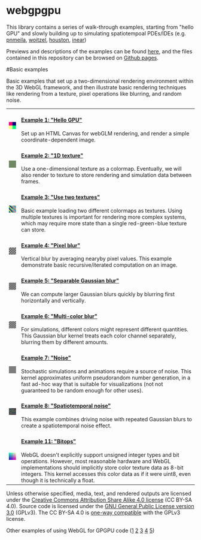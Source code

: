 # webgpgpu

This library contains a series of walk-through examples, starting from "hello GPU" and slowly building up to simulating spatiotempoal PDEs/IDEs (e.g.
[pnmeila](https://www.chromeexperiments.com/experiment/gray-scott-simulation),
[woitzel](http://webglplayground.net/gallery),
[houston](https://bl.ocks.org/robinhouston/ed597847175cf692ecce),
[inear](http://www.inear.se/patterns/demo1/))

Previews and descriptions of the examples can be found [here](https://michaelerule.github.io/webgpgpu/examples/example_previews/index.html), and the files contained in this repository can be browsed on [Github pages](https://michaelerule.github.io/webgpgpu/).

#Basic examples

Basic examples that set up a two-dimensional rendering environment within the 3D WebGL framework, and then illustrate
basic rendering techniques like rendering from a texture, pixel operations like blurring, and random noise.
<table>
<tr><td><a href="./examples/Example_1_hello_gpu.html"><img src='./examples/example_previews/example1.png' width='100px'/></a></td>
<td><a href="./examples/Example_1_hello_gpu.html"><h4>Example 1: "Hello GPU"</h4></a><break/>
Set up an HTML Canvas for webGLM rendering, and render a simple coordinate-dependent image.
</td></tr>
<tr><td><a href="./examples/Example_2_colormap_texture.html"><img src='./examples/example_previews/example2.png' width='100px'/></a></td>
<td><a href="./examples/Example_2_colormap_texture.html"><h4>Example 2: "1D texture"</h4></a><break/>
Use a one-dimensional texture as a colormap. 
Eventually, we will also render to texture to store rendering and simulation data between frames.
</td></tr>
<tr><td><a href="./examples/Example_3_use_two_textures.html"><img src='./examples/example_previews/example3.png' width='100px'/></a></td>
<td><a href="./examples/Example_3_use_two_textures.html"><h4>Example 3: "Use two textures"</h4></a><break/>
Basic example loading two different colormaps as textures. 
Using multiple textures is important for rendering more complex systems, which may require more state than a single
red-green-blue texture can store.  
</td></tr>
<tr><td><a href="./examples/Example_4_basic_blur.html"><img src='./examples/example_previews/example4.png' width='100px'/></a></td>
<td><a href="./examples/Example_4_basic_blur.html"><h4>Example 4: "Pixel blur"</h4></a><break/>
Vertical blur by averaging nearyby pixel values. This example demonstrate basic recursive/iterated computation on 
an image. 
</td></tr>
<tr><td><a href="./examples/Example_5_gaussian_blur_separable.html"><img src='./examples/example_previews/example5.png' width='100px'/></a></td>
<td><a href="./examples/Example_5_gaussian_blur_separable.html"><h4>Example 5: "Separable Gaussian blur"</h4></a><break/>
We can compute larger Gaussian blurs quickly by blurring first horizontally and vertically. 
</td></tr>
<tr><td><a href="./examples/Example_6_multi_blur.html"><img src='./examples/example_previews/example6.png' width='100px'/></a></td>
<td><a href="./examples/Example_6_multi_blur.html"><h4>Example 6: "Multi-color blur"</h4></a><break/>
For simulations, different colors might represent different quantities. This Gaussian blur kernel treats each
color channel separately, blurring them by different amounts.
</td></tr>
<tr><td><a href="./examples/Example_7_pseudorandom_noise.html"><img src='./examples/example_previews/example7.png' width='100px'/></a></td>
<td><a href="./examples/Example_7_pseudorandom_noise.html"><h4>Example 7: "Noise"</h4></a><break/>
Stochastic simulations and animations require a source of noise. This kernel approximates uniform pseudorandom number
generation, in a fast ad-hoc way that is suitable for visualizations (not not guaranteed to be random enough for other
uses).
</td></tr>
<tr><td><a href="./examples/Example_8_spatiotemporal_noise.html"><img src='./examples/example_previews/example8.png' width='100px'/></a></td>
<td><a href="./examples/Example_8_spatiotemporal_noise.html"><h4>Example 8: "Spatiotemporal noise"</h4></a><break/>
This example combines driving noise with repeated Gaussian blurs to create a spatiotemporal noise effect. 
</td></tr>
<tr><td><a href="./examples/Example_11_bitops.html"><img src='./examples/example_previews/example11.png' width='100px'/></a></td>
<td><a href="./examples/Example_11_bitops.html"><h4>Example 11: "Bitops"</h4></a><break/>
WebGL doesn't explicitly support unsigned integer types and bit operations. However, most reasonable hardware and WebGL implementations should implicitly store color texture data as 8-bit integers. This kernel accesses this color data as if it were uint8, even though it is technically a float. 
</td></tr>
</table>


Unless otherwise specified, media, text, and rendered outputs are licensed under the [Creative Commons Attribution Share Alike 4.0 license](https://choosealicense.com/licenses/cc-by-sa-4.0/) (CC BY-SA 4.0). Source code is licensed under the [GNU General Public License version 3.0](https://www.gnu.org/copyleft/gpl.html) (GPLv3). The CC BY-SA 4.0 is [one-way compatible](https://creativecommons.org/compatiblelicenses) with the GPLv3 license. 

Other examples of using WebGL for GPGPU code ([1](https://github.com/holgerl/webgl-gpgpu)
[2](https://github.com/stormcolor/webclgl)
[3](http://www.vizitsolutions.com/portfolio/webgl/gpgpu/)
[4](http://concord-consortium.github.io/lab/experiments/webgl-gpgpu/webgl.html)
[5](http://pathgl.com/documentation/gpgpu.html))
